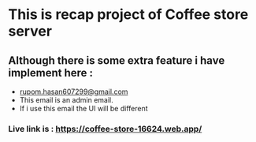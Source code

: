 
# This is recap project of Coffee store server

## Although there is some extra feature i have implement here :

- rupom.hasan607299@gmail.com
- This email is an admin email.
- If i use this email the UI will be different

### Live link is : <https://coffee-store-16624.web.app/>
